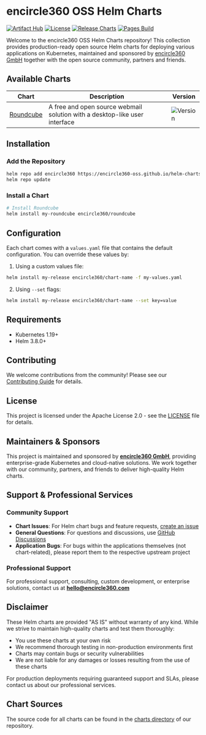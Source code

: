 # encircle360 OSS Helm Charts

[![Artifact Hub](https://img.shields.io/endpoint?url=https://artifacthub.io/badge/repository/encircle360-oss)](https://artifacthub.io/packages/search?repo=encircle360-oss)
[![License](https://img.shields.io/badge/License-Apache%202.0-blue.svg)](https://opensource.org/licenses/Apache-2.0)
[![Release Charts](https://github.com/encircle360-oss/helm-charts/actions/workflows/release.yaml/badge.svg)](https://github.com/encircle360-oss/helm-charts/actions/workflows/release.yaml)
[![Pages Build](https://github.com/encircle360-oss/helm-charts/actions/workflows/pages.yaml/badge.svg)](https://github.com/encircle360-oss/helm-charts/actions/workflows/pages.yaml)

Welcome to the encircle360 OSS Helm Charts repository! This collection provides production-ready open source Helm charts for deploying various applications on Kubernetes, maintained and sponsored by [encircle360 GmbH](https://encircle360.com) together with the open source community, partners and friends.

## Available Charts

| Chart | Description | Version |
|-------|-------------|---------|
| [Roundcube](charts/roundcube.md) | A free and open source webmail solution with a desktop-like user interface | ![Version](https://img.shields.io/badge/dynamic/yaml?url=https://raw.githubusercontent.com/encircle360-oss/helm-charts/main/charts/roundcube/Chart.yaml&query=$.version&label=version) |

## Installation

### Add the Repository

```bash
helm repo add encircle360 https://encircle360-oss.github.io/helm-charts
helm repo update
```

### Install a Chart

```bash
# Install Roundcube
helm install my-roundcube encircle360/roundcube
```

## Configuration

Each chart comes with a `values.yaml` file that contains the default configuration. You can override these values by:

1. Using a custom values file:
```bash
helm install my-release encircle360/chart-name -f my-values.yaml
```

2. Using `--set` flags:
```bash
helm install my-release encircle360/chart-name --set key=value
```

## Requirements

- Kubernetes 1.19+
- Helm 3.8.0+

## Contributing

We welcome contributions from the community! Please see our [Contributing Guide](https://github.com/encircle360-oss/helm-charts/blob/main/CONTRIBUTING.md) for details.

## License

This project is licensed under the Apache License 2.0 - see the [LICENSE](https://github.com/encircle360-oss/helm-charts/blob/main/LICENSE) file for details.

## Maintainers & Sponsors

This project is maintained and sponsored by **[encircle360 GmbH](https://encircle360.com)**, providing enterprise-grade Kubernetes and cloud-native solutions. We work together with our community, partners, and friends to deliver high-quality Helm charts.

## Support & Professional Services

### Community Support

- **Chart Issues**: For Helm chart bugs and feature requests, [create an issue](https://github.com/encircle360-oss/helm-charts/issues)
- **General Questions**: For questions and discussions, use [GitHub Discussions](https://github.com/encircle360-oss/helm-charts/discussions)
- **Application Bugs**: For bugs within the applications themselves (not chart-related), please report them to the respective upstream project

### Professional Support

For professional support, consulting, custom development, or enterprise solutions, contact us at **hello@encircle360.com**

## Disclaimer

These Helm charts are provided "AS IS" without warranty of any kind. While we strive to maintain high-quality charts and test them thoroughly:

- You use these charts at your own risk
- We recommend thorough testing in non-production environments first
- Charts may contain bugs or security vulnerabilities
- We are not liable for any damages or losses resulting from the use of these charts

For production deployments requiring guaranteed support and SLAs, please contact us about our professional services.

## Chart Sources

The source code for all charts can be found in the [charts directory](https://github.com/encircle360-oss/helm-charts/tree/main/charts) of our repository.